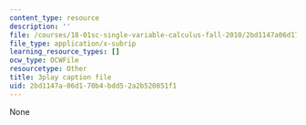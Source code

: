```yaml
---
content_type: resource
description: ''
file: /courses/18-01sc-single-variable-calculus-fall-2010/2bd1147a06d170b4bdd52a2b520851f1_ryLdyDrBfvI.srt
file_type: application/x-subrip
learning_resource_types: []
ocw_type: OCWFile
resourcetype: Other
title: 3play caption file
uid: 2bd1147a-06d1-70b4-bdd5-2a2b520851f1
---
```

None


